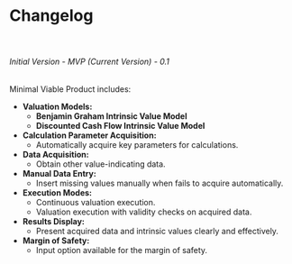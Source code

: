 
# Changelog 

<br />

###### Initial Version - MVP (Current Version) - 0.1
Minimal Viable Product includes:

- **Valuation Models:**
    - **Benjamin Graham Intrinsic Value Model**
    - **Discounted Cash Flow Intrinsic Value Model**
- **Calculation Parameter Acquisition:**
    - Automatically acquire key parameters for calculations.
- **Data Acquisition:**
    - Obtain other value-indicating data.
- **Manual Data Entry:**
    - Insert missing values manually when fails to acquire automatically.
- **Execution Modes:**
    - Continuous valuation execution.
    - Valuation execution with validity checks on acquired data.
- **Results Display:**
    - Present acquired data and intrinsic values clearly and effectively.
- **Margin of Safety:**
    - Input option available for the margin of safety.